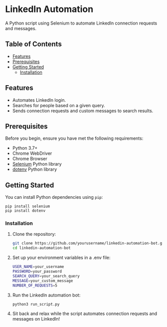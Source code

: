 # LinkedIn Automation

A Python script using Selenium to automate LinkedIn connection requests and messages.

## Table of Contents

- [Features](#features)
- [Prerequisites](#prerequisites)
- [Getting Started](#getting-started)
  - [Installation](#installation)

## Features

- Automates LinkedIn login.
- Searches for people based on a given query.
- Sends connection requests and custom messages to search results.

## Prerequisites

Before you begin, ensure you have met the following requirements:

- Python 3.7+
- Chrome WebDriver
- Chrome Browser
- [Selenium](https://selenium-python.readthedocs.io/) Python library
- [dotenv](https://pypi.org/project/python-dotenv/) Python library

## Getting Started

You can install Python dependencies using `pip`:

    pip install selenium
    pip install dotenv

### Installation

1. Clone the repository:

   ```bash
   git clone https://github.com/yourusername/linkedin-automation-bot.git
   cd linkedin-automation-bot

3. Set up your environment variables in a .env file:

    ```bash
    USER_NAME=your_username
    PASSWORD=your_password
    SEARCH_QUERY=your_search_query
    MESSAGE=your_custom_message
    NUMBER_OF_REQUESTS=5

4. Run the LinkedIn automation bot:

    ```bash
    python3 run_script.py

5. Sit back and relax while the script automates connection requests and messages on LinkedIn!
